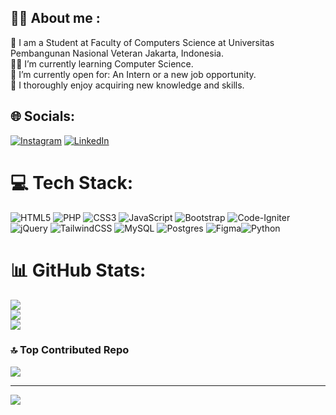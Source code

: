 ## 🐻‍❄️ About me :
🏫 I am a Student at Faculty of Computers Science at Universitas Pembangunan Nasional Veteran Jakarta, Indonesia. <br>
🧑‍🎓 I’m currently learning Computer Science. <br>
🏢 I’m currently open for: An Intern or a new job opportunity. <br>
🧗 I thoroughly enjoy acquiring new knowledge and skills. <br>

## 🌐 Socials:
[![Instagram](https://img.shields.io/badge/Instagram-%23E4405F.svg?logo=Instagram&logoColor=white)](https://instagram.com/wisnu_andk) [![LinkedIn](https://img.shields.io/badge/LinkedIn-%230077B5.svg?logo=linkedin&logoColor=white)](https://linkedin.com/in/wisnuandika) 

# 💻 Tech Stack:
![HTML5](https://img.shields.io/badge/html5-%23E34F26.svg?style=for-the-badge&logo=html5&logoColor=white) ![PHP](https://img.shields.io/badge/php-%23777BB4.svg?style=for-the-badge&logo=php&logoColor=white) ![CSS3](https://img.shields.io/badge/css3-%231572B6.svg?style=for-the-badge&logo=css3&logoColor=white) ![JavaScript](https://img.shields.io/badge/javascript-%23323330.svg?style=for-the-badge&logo=javascript&logoColor=%23F7DF1E) ![Bootstrap](https://img.shields.io/badge/bootstrap-%23563D7C.svg?style=for-the-badge&logo=bootstrap&logoColor=white) ![Code-Igniter](https://img.shields.io/badge/CodeIgniter-%23EF4223.svg?style=for-the-badge&logo=codeIgniter&logoColor=white) ![jQuery](https://img.shields.io/badge/jquery-%230769AD.svg?style=for-the-badge&logo=jquery&logoColor=white) ![TailwindCSS](https://img.shields.io/badge/tailwindcss-%2338B2AC.svg?style=for-the-badge&logo=tailwind-css&logoColor=white) ![MySQL](https://img.shields.io/badge/mysql-%2300f.svg?style=for-the-badge&logo=mysql&logoColor=white) ![Postgres](https://img.shields.io/badge/postgres-%23316192.svg?style=for-the-badge&logo=postgresql&logoColor=white) 	![Figma](https://img.shields.io/badge/figma-%23F24E1E.svg?style=for-the-badge&logo=figma&logoColor=white)![Python](https://img.shields.io/badge/python-3670A0?style=for-the-badge&logo=python&logoColor=ffdd54)
# 📊 GitHub Stats:
![](https://github-readme-stats.vercel.app/api?username=pendragonnn&theme=dark&hide_border=true&include_all_commits=true&count_private=true)<br/>
![](https://github-readme-streak-stats.herokuapp.com/?user=pendragonnn&theme=dark&hide_border=true)<br/>
![](https://github-readme-stats.vercel.app/api/top-langs/?username=pendragonnn&theme=dark&hide_border=true&include_all_commits=true&count_private=true&layout=compact)

### 🔝 Top Contributed Repo
![](https://github-contributor-stats.vercel.app/api?username=pendragonnn&limit=5&theme=dark&combine_all_yearly_contributions=true)

---
[![](https://visitcount.itsvg.in/api?id=pendragonnn&icon=0&color=0)](https://visitcount.itsvg.in)

<!-- Proudly created with GPRM ( https://gprm.itsvg.in ) -->
